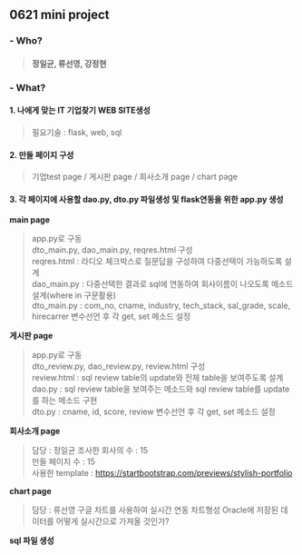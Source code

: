 
## **0621 mini project**
### - Who? 
>#### 정일균, 류선영, 강정현
### - What?
#### **1. 나에게 맞는 IT 기업찾기 WEB SITE생성**
> 필요기술 : flask, web, sql

#### **2. 만들 페이지 구성**
> 기업test page / 게시판 page / 회사소개 page / chart page

#### **3. 각 페이지에 사용할 dao.py, dto.py 파일생성 및 flask연동을 위한 app.py 생성**
**main page**
> app.py로 구동 <br>
> dto_main.py, dao_main.py, reqres.html 구성 <br>
> reqres.html : 라디오 체크박스로 질문답을 구성하여 다중선택이 가능하도록 설계 <br>
> dao_main.py : 다중선택한 결과로 sql에 연동하여 회사이름이 나오도록 메소드 설계(where in 구문활용) <br>
> dto_main.py : com_no, cname, industry, tech_stack, sal_grade, scale, hirecarrer 변수선언 후 각 get, set 메소드 설정 <br>

**게시판 page**
> app.py로 구동 <br>
> dto_review.py, dao_review.py, review.html 구성 <br>
> review.html : sql review table의 update와 전체 table을 보여주도록 설계 <br>
> dao.py : sql review table을 보여주는 메소드와 sql review table를 update를 하는 메소드 구현 <br>
> dto.py : cname, id, score, review 변수선언 후 각 get, set 메소드 설정<br>

**회사소개 page**
> 담당 : 정일균
> 조사한 회사의 수 : 15 <br>
> 만들 페이지 수 : 15 <br>
> 사용한 template : https://startbootstrap.com/previews/stylish-portfolio <br>

**chart page**
> 담당 : 류선영
> 구글 차트를 사용하여 실시간 연동 차트형성
> Oracle에 저장된 데이터를 어떻게 실시간으로 가져올 것인가?

**sql 파일 생성**


